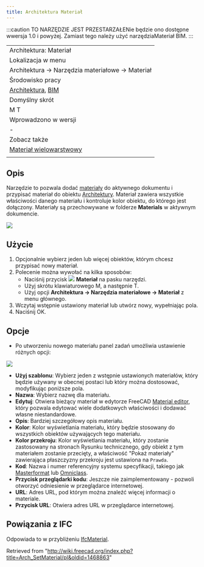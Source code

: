 ```yaml
---
title: Architektura Materiał
---
```

:::caution
TO NARZĘDZIE JEST PRZESTARZAŁENie będzie ono dostępne wwersja 1.0 i powyżej. Zamiast tego należy użyć narzędziaMateriał BIM.
:::

|  |
| --- |
| Architektura: Materiał |
| Lokalizacja w menu |
| Architektura → Narzędzia materiałowe → Materiał |
| Środowisko pracy |
| [Architektura](/Arch_Workbench/pl "Arch Workbench/pl"), [BIM](/BIM_Workbench/pl "BIM Workbench/pl") |
| Domyślny skrót |
| M T |
| Wprowadzono w wersji |
| - |
| Zobacz także |
| [Materiał wielowarstwowy](/Arch_MultiMaterial/pl "Arch MultiMaterial/pl") |
|  |

## Opis

Narzędzie to pozwala dodać [materiały](/index.php?title=Material/pl&action=edit&redlink=1 "Material/pl (page does not exist)") do aktywnego dokumentu i przypisać materiał do obiektu [Architektury](/Arch_Workbench/pl "Arch Workbench/pl"). Materiał zawiera wszystkie właściwości danego materiału i kontroluje kolor obiektu, do którego jest dołączony. Materiały są przechowywane w folderze **Materials** w aktywnym dokumencie.

![](/images/Arch_materials_01.jpg)

## Użycie

1. Opcjonalnie wybierz jeden lub więcej obiektów, którym chcesz przypisać nowy materiał.
2. Polecenie można wywołać na kilka sposobów:
   * Naciśnij przycisk ![](/images/Arch_SetMaterial.svg) **Materiał** na pasku narzędzi.
   * Użyj skrótu klawiaturowego M, a następnie T.
   * Użyj opcji **Architektura → Narzędzia materiałowe → Materiał** z menu głównego.
3. Wczytaj wstępnie ustawiony materiał lub utwórz nowy, wypełniając pola.
4. Naciśnij OK.

## Opcje

* Po utworzeniu nowego materiału panel zadań umożliwia ustawienie różnych opcji:

![](/images/Arch_materials_02.jpg)

* **Użyj szablonu**: Wybierz jeden z wstępnie ustawionych materiałów, który będzie używany w obecnej postaci lub który można dostosować, modyfikując poniższe pola.
* **Nazwa**: Wybierz nazwę dla materiału.
* **Edytuj**: Otwiera bieżący materiał w edytorze FreeCAD [Material editor](/FEM_MaterialEditor/pl "FEM MaterialEditor/pl"), który pozwala edytować wiele dodatkowych właściwości i dodawać własne niestandardowe.
* **Opis**: Bardziej szczegółowy opis materiału.
* **Kolor**: Kolor wyświetlania materiału, który będzie stosowany do wszystkich obiektów używających tego materiału.
* **Kolor przekroju**: Kolor wyświetlania materiału, który zostanie zastosowany na stronach Rysunku technicznego, gdy obiekt z tym materiałem zostanie przecięty, a właściwość "Pokaż materiały" zawierająca płaszczyzny przekroju jest ustawiona na `Prawda`.
* **Kod**: Nazwa i numer referencyjny systemu specyfikacji, takiego jak [Masterformat](https://en.wikipedia.org/wiki/MasterFormat) lub [Omniclass](http://www.omniclass.org/).
* **Przycisk przeglądarki kodu**: Jeszcze nie zaimplementowany - pozwoli otworzyć odniesienie w przeglądarce internetowej.
* **URL**: Adres URL, pod którym można znaleźć więcej informacji o materiale.
* **Przycisk URL**: Otwiera adres URL w przeglądarce internetowej.

## Powiązania z IFC

Odpowiada to w przybliżeniu [IfcMaterial](https://standards.buildingsmart.org/IFC/DEV/IFC4_2/FINAL/HTML/link/ifcmaterial.htm).

Retrieved from "<http://wiki.freecad.org/index.php?title=Arch_SetMaterial/pl&oldid=1468863>"